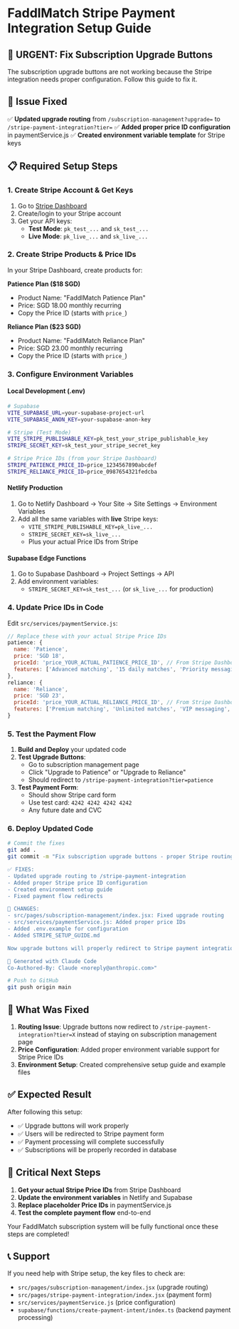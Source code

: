 # FaddlMatch Stripe Payment Integration Setup Guide

## 🚨 **URGENT: Fix Subscription Upgrade Buttons**

The subscription upgrade buttons are not working because the Stripe integration needs proper configuration. Follow this guide to fix it.

## 🔧 **Issue Fixed**

✅ **Updated upgrade routing** from `/subscription-management?upgrade=` to `/stripe-payment-integration?tier=`
✅ **Added proper price ID configuration** in paymentService.js
✅ **Created environment variable template** for Stripe keys

## 📋 **Required Setup Steps**

### 1. **Create Stripe Account & Get Keys**

1. Go to [Stripe Dashboard](https://dashboard.stripe.com/)
2. Create/login to your Stripe account
3. Get your API keys:
   - **Test Mode**: `pk_test_...` and `sk_test_...`
   - **Live Mode**: `pk_live_...` and `sk_live_...`

### 2. **Create Stripe Products & Price IDs**

In your Stripe Dashboard, create products for:

**Patience Plan ($18 SGD)**
- Product Name: "FaddlMatch Patience Plan"
- Price: SGD 18.00 monthly recurring
- Copy the Price ID (starts with `price_`)

**Reliance Plan ($23 SGD)**  
- Product Name: "FaddlMatch Reliance Plan"
- Price: SGD 23.00 monthly recurring
- Copy the Price ID (starts with `price_`)

### 3. **Configure Environment Variables**

#### **Local Development (.env)**
```bash
# Supabase
VITE_SUPABASE_URL=your-supabase-project-url
VITE_SUPABASE_ANON_KEY=your-supabase-anon-key

# Stripe (Test Mode)
VITE_STRIPE_PUBLISHABLE_KEY=pk_test_your_stripe_publishable_key
STRIPE_SECRET_KEY=sk_test_your_stripe_secret_key

# Stripe Price IDs (from your Stripe Dashboard)
STRIPE_PATIENCE_PRICE_ID=price_1234567890abcdef
STRIPE_RELIANCE_PRICE_ID=price_0987654321fedcba
```

#### **Netlify Production**
1. Go to Netlify Dashboard → Your Site → Site Settings → Environment Variables
2. Add all the same variables with **live** Stripe keys:
   - `VITE_STRIPE_PUBLISHABLE_KEY=pk_live_...`
   - `STRIPE_SECRET_KEY=sk_live_...`
   - Plus your actual Price IDs from Stripe

#### **Supabase Edge Functions**
1. Go to Supabase Dashboard → Project Settings → API
2. Add environment variables:
   - `STRIPE_SECRET_KEY=sk_test_...` (or `sk_live_...` for production)

### 4. **Update Price IDs in Code**

Edit `src/services/paymentService.js`:

```javascript
// Replace these with your actual Stripe Price IDs
patience: {
  name: 'Patience', 
  price: 'SGD 18',
  priceId: 'price_YOUR_ACTUAL_PATIENCE_PRICE_ID', // From Stripe Dashboard
  features: ['Advanced matching', '15 daily matches', 'Priority messaging', 'Read receipts']
},
reliance: {
  name: 'Reliance',
  price: 'SGD 23', 
  priceId: 'price_YOUR_ACTUAL_RELIANCE_PRICE_ID', // From Stripe Dashboard
  features: ['Premium matching', 'Unlimited matches', 'VIP messaging', 'All filters']
}
```

### 5. **Test the Payment Flow**

1. **Build and Deploy** your updated code
2. **Test Upgrade Buttons**: 
   - Go to subscription management page
   - Click "Upgrade to Patience" or "Upgrade to Reliance"
   - Should redirect to `/stripe-payment-integration?tier=patience`
3. **Test Payment Form**:
   - Should show Stripe card form
   - Use test card: `4242 4242 4242 4242`
   - Any future date and CVC

### 6. **Deploy Updated Code**

```bash
# Commit the fixes
git add .
git commit -m "Fix subscription upgrade buttons - proper Stripe routing and configuration

✅ FIXES:
- Updated upgrade routing to /stripe-payment-integration
- Added proper Stripe price ID configuration  
- Created environment setup guide
- Fixed payment flow redirects

🔧 CHANGES:
- src/pages/subscription-management/index.jsx: Fixed upgrade routing
- src/services/paymentService.js: Added proper price IDs
- Added .env.example for configuration
- Added STRIPE_SETUP_GUIDE.md

Now upgrade buttons will properly redirect to Stripe payment integration page.

🤖 Generated with Claude Code
Co-Authored-By: Claude <noreply@anthropic.com>"

# Push to GitHub
git push origin main
```

## 🎯 **What Was Fixed**

1. **Routing Issue**: Upgrade buttons now redirect to `/stripe-payment-integration?tier=X` instead of staying on subscription management page
2. **Price Configuration**: Added proper environment variable support for Stripe Price IDs
3. **Environment Setup**: Created comprehensive setup guide and example files

## ✅ **Expected Result**

After following this setup:
- ✅ Upgrade buttons will work properly
- ✅ Users will be redirected to Stripe payment form
- ✅ Payment processing will complete successfully
- ✅ Subscriptions will be properly recorded in database

## 🚨 **Critical Next Steps**

1. **Get your actual Stripe Price IDs** from Stripe Dashboard
2. **Update the environment variables** in Netlify and Supabase
3. **Replace placeholder Price IDs** in paymentService.js
4. **Test the complete payment flow** end-to-end

Your FaddlMatch subscription system will be fully functional once these steps are completed!

## 📞 **Support**

If you need help with Stripe setup, the key files to check are:
- `src/pages/subscription-management/index.jsx` (upgrade routing)
- `src/pages/stripe-payment-integration/index.jsx` (payment form)
- `src/services/paymentService.js` (price configuration)
- `supabase/functions/create-payment-intent/index.ts` (backend payment processing)